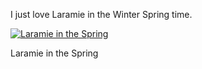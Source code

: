 I just love Laramie in the Winter Spring time.

[![Laramie in the Spring](https://i0.wp.com/manifestlyabsurd.wordpress.com/wp-content/uploads/2009/03/100_1135.jpg?resize=300%2C225 "Laramie in the Spring")](http://manifestlyabsurd.wordpress.com/2009/03/30/nasty-spring-time-weather/100_1135/)

Laramie in the Spring